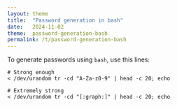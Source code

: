 ```yaml
---
layout: theme
title:  "Password generation in bash"
date:   2024-11-02
theme:  password-generation-bash
permalink: /t/password-generation-bash
---
```


To generate passwords using `bash`, use this lines:

```
# Strong enough
< /dev/urandom tr -cd "A-Za-z0-9" | head -c 20; echo

# Extremely strong
< /dev/urandom tr -cd "[:graph:]" | head -c 20; echo
```

